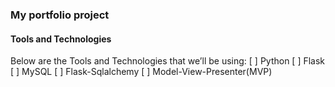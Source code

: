 ### My portfolio project

#### Tools and Technologies

Below are the Tools and Technologies that we’ll be using:
	[ ] Python
	[ ] Flask
	[ ] MySQL
	[ ] Flask-Sqlalchemy
	[ ] Model-View-Presenter(MVP)
